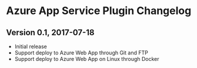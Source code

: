 # Azure App Service Plugin Changelog

## Version 0.1, 2017-07-18
* Initial release
* Support deploy to Azure Web App through Git and FTP
* Support deploy to Azure Web App on Linux through Docker
